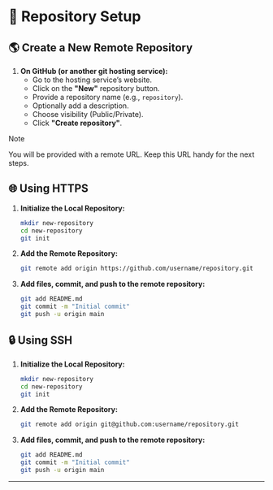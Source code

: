 # 🏁 Repository Setup

## 🌎 **Create a New Remote Repository**

1. **On GitHub (or another git hosting service):**
   - Go to the hosting service’s website.
   - Click on the **"New"** repository button.
   - Provide a repository name (e.g., `repository`).
   - Optionally add a description.
   - Choose visibility (Public/Private).
   - Click **"Create repository"**.  

> [!NOTE]
> You will be provided with a remote URL. Keep this URL handy for the next steps.

## 🌐 **Using HTTPS**

1. **Initialize the Local Repository:**

    ```bash
    mkdir new-repository
    cd new-repository
    git init
    ```

2. **Add the Remote Repository:**

    ```bash
    git remote add origin https://github.com/username/repository.git
    ```

3. **Add files, commit, and push to the remote repository:**

    ```bash
    git add README.md
    git commit -m "Initial commit"
    git push -u origin main
    ```

## 🔒 **Using SSH**

1. **Initialize the Local Repository:**

    ```bash
    mkdir new-repository
    cd new-repository
    git init
    ```

2. **Add the Remote Repository:**

    ```bash
    git remote add origin git@github.com:username/repository.git
    ```

3. **Add files, commit, and push to the remote repository:**

    ```bash
    git add README.md
    git commit -m "Initial commit"
    git push -u origin main
    ```

---
